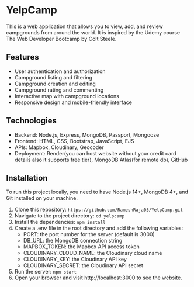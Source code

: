 # YelpCamp

This is a web application that allows you to view, add, and review campgrounds from around the world. It is inspired by the Udemy course The Web Developer Bootcamp by Colt Steele.

## Features

- User authentication and authorization
- Campground listing and filtering
- Campground creation and editing
- Campground rating and commenting
- Interactive map with campground locations
- Responsive design and mobile-friendly interface

## Technologies

- Backend: Node.js, Express, MongoDB, Passport, Mongoose
- Frontend: HTML, CSS, Bootstrap, JavaScript, EJS
- APIs: Mapbox, Cloudinary, Geocoder
- Deployment: Render(you can host website without your credit card details also it supports free tier), MongoDB Atlas(for remote db), GitHub

## Installation

To run this project locally, you need to have Node.js 14+, MongoDB 4+, and Git installed on your machine.

1. Clone this repository: `https://github.com/RameshRaja05/YelpCamp.git`
2. Navigate to the project directory: `cd yelpcamp`
3. Install the dependencies: `npm install`
4. Create a .env file in the root directory and add the following variables:
    - PORT: the port number for the server (default is 3000)
    - DB_URL: the MongoDB connection string
    - MAPBOX_TOKEN: the Mapbox API access token
    - CLOUDINARY_CLOUD_NAME: the Cloudinary cloud name
    - CLOUDINARY_KEY: the Cloudinary API key
    - CLOUDINARY_SECRET: the Cloudinary API secret
5. Run the server: `npm start`
6. Open your browser and visit http://localhost:3000 to see the website.
